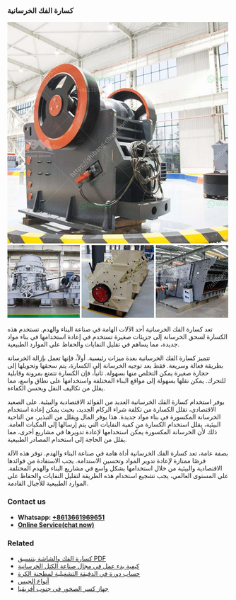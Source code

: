 <h3>كسارة الفك الخرسانية</h3><img src='1701852820.jpg' alt=''><p>تعد كسارة الفك الخرسانية أحد الآلات الهامة في صناعة البناء والهدم. تستخدم هذه الكسارة لسحق الخرسانة إلى جزيئات صغيرة تستخدم في إعادة استخدامها في بناء مواد جديدة، مما يساهم في تقليل النفايات والحفاظ على الموارد الطبيعية.</p><p>تتميز كسارة الفك الخرسانية بعدة ميزات رئيسية. أولاً، فإنها تعمل بإزالة الخرسانة بطريقة فعالة وسريعة. فقط بعد توجيه الخرسانة إلى الكسارة، يتم سحقها وتحويلها إلى حجارة صغيرة يمكن التخلص منها بسهولة. ثانياً، فإن الكسارة تتمتع بمرونة وقابلية للتحرك. يمكن نقلها بسهولة إلى مواقع البناء المختلفة واستخدامها على نطاق واسع، مما يقلل من تكاليف النقل ويحسن الكفاءة.</p><p>يوفر استخدام كسارة الفك الخرسانية العديد من الفوائد الاقتصادية والبيئية. على الصعيد الاقتصادي، تقلل الكسارة من تكلفة شراء الركام الجديد، بحيث يمكن إعادة استخدام الخرسانة المكسورة في بناء مواد جديدة. هذا يوفر المال ويقلل من التبذير. من الناحية البيئية، يقلل استخدام الكسارة من كمية النفايات التي يتم إرسالها إلى المكبات العامة. ذلك لأن الخرسانة المكسورة يمكن استخدامها لإعادة تدويرها في مشاريع أخرى، مما يقلل من الحاجة إلى استخدام المصادر الطبيعية.</p><p>بصفة عامة، تعد كسارة الفك الخرسانية أداة هامة في صناعة البناء والهدم. توفر هذه الآلة فرصًا ممتازة لإعادة تدوير المواد وتحسين الاستدامة. يجب الاستفادة من فوائدها الاقتصادية والبيئية من خلال استخدامها بشكل واسع في مشاريع البناء والهدم المختلفة. على المستوى العالمي، يجب تشجيع استخدام هذه الطريقة لتقليل النفايات والحفاظ على الموارد الطبيعية للأجيال القادمة.</p><h3>Contact us</h3><ul><li><strong>Whatsapp:&nbsp;<a href="https://wa.me/8613661969651">+8613661969651</a></strong></li><li><a href="https://swt.shibang-china.com/?git&amp;zhl&amp;كسارة الفك الخرسانية"><strong>Online Service(chat now)</strong></a></li></ul><h3>Related</h3><ul><li><a href='كسارة الفك والشاشة بتنسيق PDF.md'>كسارة الفك والشاشة بتنسيق PDF</a></li><li><a href='كيفية بدء عمل في مجال صناعة الكتل الخرسانية.md'>كيفية بدء عمل في مجال صناعة الكتل الخرسانية</a></li><li><a href='حساب دورة في الدقيقة التشغيلية لمطحنة الكرة.md'>حساب دورة في الدقيقة التشغيلية لمطحنة الكرة</a></li><li><a href='أنواع الجبس.md'>أنواع الجبس</a></li><li><a href='جهاز كسر الصخور في جنوب أفريقيا.md'>جهاز كسر الصخور في جنوب أفريقيا</a></li></ul>